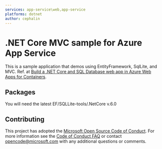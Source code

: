 ```yaml
---
services: app-service\web,app-service
platforms: dotnet
author: cephalin
---
```


# .NET Core MVC sample for Azure App Service

This is a sample application that demos using EntityFramework, SqlLite, and MVC.  Ref. at 
[Build a .NET Core and SQL Database web app in Azure Web Apps for Containers](https://docs.microsoft.com/azure/app-service/containers/tutorial-dotnetcore-sqldb-app). 

## Packages

You will need the latest EF/SQLLite-tools/.NetCore v.6.0



## Contributing

This project has adopted the [Microsoft Open Source Code of Conduct](https://opensource.microsoft.com/codeofconduct/). For more information see the [Code of Conduct FAQ](https://opensource.microsoft.com/codeofconduct/faq/) or contact [opencode@microsoft.com](mailto:opencode@microsoft.com) with any additional questions or comments.
  